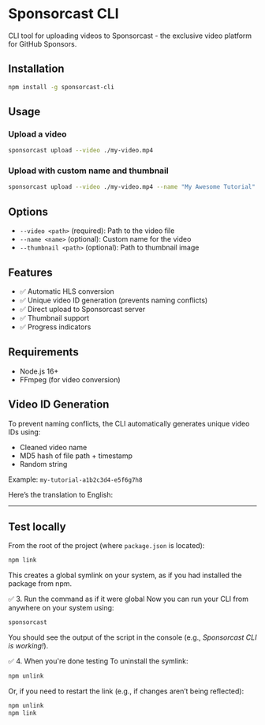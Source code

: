 # Sponsorcast CLI

CLI tool for uploading videos to Sponsorcast - the exclusive video platform for GitHub Sponsors.

## Installation

```bash
npm install -g sponsorcast-cli
```

## Usage

### Upload a video

```bash
sponsorcast upload --video ./my-video.mp4
```

### Upload with custom name and thumbnail

```bash
sponsorcast upload --video ./my-video.mp4 --name "My Awesome Tutorial" --thumbnail ./thumb.jpg
```

## Options

- `--video <path>` (required): Path to the video file
- `--name <name>` (optional): Custom name for the video
- `--thumbnail <path>` (optional): Path to thumbnail image

## Features

- ✅ Automatic HLS conversion
- ✅ Unique video ID generation (prevents naming conflicts)
- ✅ Direct upload to Sponsorcast server
- ✅ Thumbnail support
- ✅ Progress indicators

## Requirements

- Node.js 16+
- FFmpeg (for video conversion)

## Video ID Generation

To prevent naming conflicts, the CLI automatically generates unique video IDs using:
- Cleaned video name
- MD5 hash of file path + timestamp
- Random string

Example: `my-tutorial-a1b2c3d4-e5f6g7h8`

Here’s the translation to English:

---

## Test locally

From the root of the project (where `package.json` is located):

```bash
npm link
```

This creates a global symlink on your system, as if you had installed the package from npm.

✅ 3. Run the command as if it were global
Now you can run your CLI from anywhere on your system using:

```bash
sponsorcast
```

You should see the output of the script in the console (e.g., *Sponsorcast CLI is working!*).

✅ 4. When you're done testing
To uninstall the symlink:

```bash
npm unlink
```

Or, if you need to restart the link (e.g., if changes aren’t being reflected):

```bash
npm unlink
npm link
```
